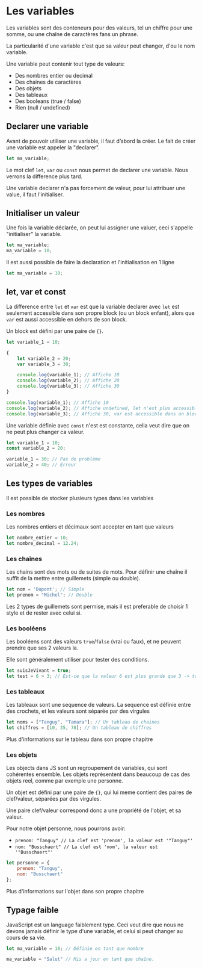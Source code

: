 # Les variables

Les variables sont des conteneurs pour des valeurs, tel un chiffre pour une somme, ou une chaîne de caractères fans un phrase.

La particularité d'une variable c'est que sa valeur peut changer, d'ou le nom variable.

Une variable peut contenir tout type de valeurs:
- Des nombres entier ou decimal
- Des chaines de caractères
- Des objets
- Des tableaux
- Des booleans (true / false)
- Rien (null / undefined)

## Declarer une variable

Avant de pouvoir utiliser une variable, il faut d’abord la créer. Le fait de créer une variable est appeler la "declarer".

```js
let ma_variable;
```

Le mot clef `let`, `var` ou `const` nous permet de declarer une variable. Nous verrons la difference plus tard.

Une variable declarer n'a pas forcement de valeur, pour lui attribuer une value, il faut l'initialiser.

## Initialiser un valeur

Une fois la variable déclarée, on peut lui assigner une valuer, ceci s'appelle "initialiser" la variable.

```js
let ma_variable;
ma_variable = 10;
```

Il est aussi possible de faire la declaration et l'initialisation en 1 ligne

```js
let ma_variable = 10;
```

## let, var et const


La difference entre `let` et `var` est que la variable declarer avec `let` est seulement accessible dans son propre block (ou un block enfant), alors que `var` est aussi accessible en dehors de son block.

Un block est défini par une paire de `{}`. 

```js
let variable_1 = 10;

{
    let variable_2 = 20;
    var variable_3 = 30;

    console.log(variable_1); // Affiche 10
    console.log(variable_2); // Affiche 20
    console.log(variable_3); // Affiche 30
}

console.log(variable_1); // Affiche 10
console.log(variable_2); // Affiche undefined, let n'est plus accessible dans un block parent
console.log(variable_3); // Affiche 30, var est accessible dans un block parent
```

Une variable définie avec `const` n'est est constante, cella veut dire que on ne peut plus changer ca valeur.

```js
let variable_1 = 10;
const variable_2 = 20;

variable_1 = 30; // Pas de problème
variable_2 = 40; // Erreur
```

## Les types de variables

Il est possible de stocker plusieurs types dans les variables

### Les nombres

Les nombres entiers et décimaux sont accepter en tant que valeurs

```js
let nombre_entier = 10;
let nombre_decimal = 12.24;
```

### Les chaines

Les chains sont des mots ou de suites de mots. Pour définir une chaîne il suffit de la mettre entre guillemets (simple ou double).

```js
let nom = 'Dupont'; // Simple
let prenom = "Michel"; // Double
```

Les 2 types de guillemets sont permise, mais il est preferable de choisir 1 style et de rester avec celui si.

### Les booléens

Les booléens sont des valeurs `true`/`false` (vrai ou faux), et ne peuvent prendre que ses 2 valeurs la.

Elle sont généralement utiliser pour tester des conditions.

```js
let suisJeVivant = true;
let test = 6 > 3; // Est-ce que la valeur 6 est plus grande que 3 -> true
```

### Les tableaux

Les tableaux sont une sequence de valeurs. La sequence est définie entre des crochets, et les valeurs sont séparée par des virgules

```js
let noms = ["Tanguy", "Tamara"]; // Un tableau de chaines
let chiffres = [10, 35, 78]; // Un tableau de chiffres
```

Plus d'informations sur le tableau dans son propre chapitre

### Les objets

Les objects dans JS sont un regroupement de variables, qui sont cohérentes ensemble. Les objets représentent dans beaucoup de cas des objets reel, comme par exemple une personne.

Un objet est défini par une paire de `{}`, qui lui meme contient des paires de clef/valeur, séparées par des virgules.

Une paire clef/valeur correspond donc a une propriété de l'objet, et sa valeur.

Pour notre objet personne, nous pourrons avoir:
- `prenom: "Tanguy" // La clef est 'prenom', la valeur est '"Tanguy"'`  
- `nom: "Busschaert" // La clef est 'nom', la valeur est '"Busschaert"'`  

```js
let personne = {
    prenom: "Tanguy",
    nom: "Busschaert"
};
```

Plus d'informations sur l'objet dans son propre chapitre

## Typage faible
JavaScript est un language faiblement type. Ceci veut dire que nous ne devons jamais définir le type d'une variable, et celui si peut changer au cours de sa vie.

```js
let ma_variable = 10; // Définie en tant que nombre

ma_variable = "Salut" // Mis a jour en tant que chaîne.
```